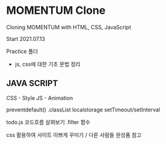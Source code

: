 # MOMENTUM Clone

Cloning MOMENTUM with HTML, CSS, JavaScript

Start 2021.07.13

Practice 폴더
- js, css에 대한 기초 문법 정리

## JAVA SCRIPT

CSS - Style
JS - Animation

preventdefault()
.classList
localstorage
setTimeout/setInterval

todo.js 코드흐름 살펴보기
.filter 함수

css 활용하여 사이트 이쁘게 꾸미기 / 다른 사람들 완성품 참고